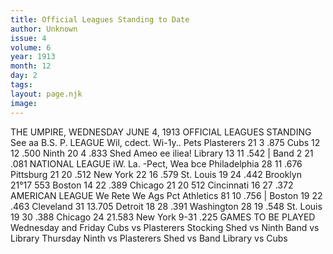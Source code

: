 ```yaml
---
title: Official Leagues Standing to Date
author: Unknown
issue: 4
volume: 6
year: 1913
month: 12
day: 2
tags:
layout: page.njk
image:
---
```

THE UMPIRE, WEDNESDAY JUNE 4, 1913 OFFICIAL LEAGUES STANDING See aa B.S. P. LEAGUE Wil, cdect. Wi-1y.. Pets Plasterers 21 3 .875 Cubs 12 12 .500 Ninth 20 4 .833 Shed Ameo ee iliea! Library 13 11 .542 | Band 2 21 .081 NATIONAL LEAGUE iW. La. -Pect, Wea bce Philadelphia 28 11 .676 Pittsburg 21 20 .512 New York 22 16 .579 St. Louis 19 24 .442 Brooklyn 21°17 553 Boston 14 22 .389 Chicago 21 20 512 Cincinnati 16 27 .372 AMERICAN LEAGUE We Rete We Ags Pct Athletics 81 10 .756 | Boston 19 22 .463 Cleveland 31 13.705 Detroit 18 28 .391 Washington 28 19 .548 St. Louis 19 30 .388 Chicago 24 21.583 New York 9-31 .225       GAMES TO BE PLAYED    Wednesday and Friday    Cubs vs Plasterers    Stocking Shed vs Ninth    Band vs Library       Thursday   Ninth vs Plasterers    Shed vs Band    Library vs Cubs 

